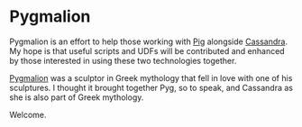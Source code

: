 Pygmalion
=========

Pygmalion is an effort to help those working with [Pig](http://pig.apache.org) alongside [Cassandra](http://cassandra.apache.org).  My hope is that useful scripts and UDFs will be contributed and enhanced
by those interested in using these two technologies together.

[Pygmalion](http://en.wikipedia.org/wiki/Pygmalion_%28mythology%29") was a sculptor in Greek mythology that fell in love with one of his sculptures.  I thought it brought together
Pyg, so to speak, and Cassandra as she is also part of Greek mythology.

Welcome.